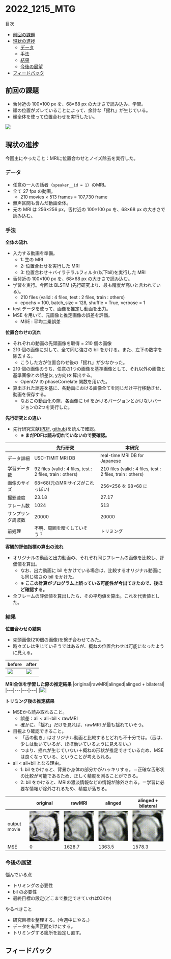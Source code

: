 # 2022_1215_MTG

目次
- [前回の課題](#前回の課題)
- [現状の進捗](#現状の進捗)
  - [データ](#データ)
  - [手法](#手法)
  - [結果](#結果)
  - [今後の展望](#今後の展望)
- [フィードバック](#フィードバック)

## 前回の課題
- 舌付近の 100×100 px を、68×68 px の大きさで読み込み、学習。
- 顔の位置がズレていることによって、余計な「揺れ」が生じている。
- 顔全体を使って位置合わせを実行したい。

<img src="https://user-images.githubusercontent.com/61837100/202369662-47fd1bd7-d007-423e-a950-ef8cd85a696a.gif" width="200">

## 現状の進捗
今回主にやったこと：MRIに位置合わせとノイズ除去を実行した。

### データ
- 任意の一人の話者（`speaker__id = 1`）のMRI。
- 全て 27 fps の動画。
  - 210 movies × 513 frames = 107,730 frame 
- 無声区間も含んだ動画全体。
- 元の MRI は 256×256 px。舌付近の 100×100 px を、68×68 px の大きさで読み込む。

### 手法
**全体の流れ**
- 入力する動画を準備。
  - 1: 生の MRI
  - 2: 位置合わせを実行した MRI
  - 3: 位置合わせ＋バイラテラルフィルタ(以下bil)を実行した MRI
- 舌付近の 100×100 px を、68×68 px の大きさで読み込む。
- 学習を実行。今回は BLSTM (先行研究より、最も精度が高いと言われている)。 
  - 210 files (valid : 4 files, test : 2 files, train : others)
  - epochs = 100, batch_size = 128, shuffle = True, verbose = 1
- test データを使って、画像を推定し動画を出力。
- MSE を用いて、元画像と推定画像の誤差を評価。
  - MSE : 平均二乗誤差

**位置合わせの流れ**
- それぞれの動画の先頭画像を取得 = 210 個の画像
- 210 個の画像に対して、全て同じ強さの bil をかける。また、左下の数字を除去する。
  - こうした方が位置合わせ後の「揺れ」が少なかった。
- 210 個の画像のうち、任意の1つの画像を基準画像として、それ以外の画像と基準画像との誤差(x, y方向)を算出する。
  - OpenCV の phaseCorrelate 関数を用いた。
- 算出された誤差を基に、各動画における画像全てを同じだけ平行移動させ、動画を保存する。
  - なおこの動画化の際、各画像に bil をかけるバージョンとかけないバージョンの2つを実行した。

**先行研究との違い**
- 先行研究文献([PDF](https://arxiv.org/pdf/2008.02098.pdf), [github](https://github.com/BME-SmartLab/speech2mri))を読んで確認。
  - **※ まだPDFは読み切れていないので要確認。**

||先行研究|本研究|
|---|---|---|
|データ詳細|USC-TIMIT MRI DB|real-time MRI DB for Japanese|
|学習データ数|92 files (valid : 4 files, test : 2 files, train : others)|210 files (valid : 4 files, test : 2 files, train : others)|
|画像のサイズ|68×68(元のMRIサイズがこれっぽい)|256×256 を 68×68 に|
|撮影速度|23.18|27.17|
|フレーム数|1024|513|
|サンプリング周波数|20000|20000|
|前処理|不明、周囲を暗くしていそう？|トリミング|

**客観的評価指標の算出の流れ**
- オリジナルの動画と出力動画の、それぞれ同じフレームの画像を比較し、評価値を算出。
  - なお、出力動画に bil をかけている場合は、比較するオリジナル動画にも同じ強さの bil をかけた。
  - **※ ここの計算がプログラム上誤っている可能性が今出てきたので、後ほど確認する。**
- 全フレームの評価値を算出したら、その平均値を算出。これを代表値とした。

### 結果
**位置合わせの結果**
- 先頭画像(210個の画像)を繋ぎ合わせてみた。
- 時々ズレは生じていそうではあるが、概ねの位置合わせは可能になったように見える。

|before|after|
|---|---|
|<img src="https://user-images.githubusercontent.com/61837100/204815838-26c17353-140d-45c4-ac30-4003e4640a52.gif">|<img src="https://user-images.githubusercontent.com/61837100/204815859-5c4c04e4-1732-4d8c-b8f3-a8883f7d14b2.gif">|

**MRI全体を学習した際の推定結果**
|original|rawMRI|alinged|alinged + bilateral|
|---|---|---|---|
|<img src="./data/2022_1215/005_original_whole.gif" width="200">|

**トリミング後の推定結果**
- MSEから読み取れること。
  - 誤差：ali < ali+bil < rawMRI
  - 確かに、「揺れ」だけを見れば、rawMRI が最も揺れていそう。
- 目視より確認できること。
  - 「舌の動き」はオリジナル動画と比較するとどれも不十分では。（舌は、少しは動いているが、ほぼ動いているように見えない。）
  - つまり、揺れが生じていない＋概ねの形状が推定できているため、MSEは良くなっている、ということが考えられる。
- ali < ali+bil となる理由。
  - 1: bil をかけると、背景か身体の部分かがハッキリする。＝正確な舌形状の比較が可能であるため、正しく精度を測ることができる。
  - 2: bil をかけると、MRIの濃淡情報などの情報が除外される。＝学習に必要な情報が除外されるため、精度が落ちる。

||original|rawMRI|alinged|alinged + bilateral|
|---|---|---|---|---|
|output movie|<img src="./data/2022_1215/005_original.gif" width="200">|<img src="./data/2022_1215/005_BLSTM_rawMRI.gif" width="200">|<img src="./data/2022_1215/005_BLSTM_ali.gif" width="200">|<img src="./data/2022_1215/005_BLSTM_bil.gif" width="200">|
|MSE|0|1628.7|1363.5|1578.3|

### 今後の展望
悩んでいる点
- トリミングの必要性
- bil の必要性
- 最終目標の設定(どこまで推定できていればOKか)

やるべきこと
- 研究目標を整理する。(今週中にやる。)
- データを有声区間だけにする。
- トリミングする箇所を設定し直す。

## フィードバック